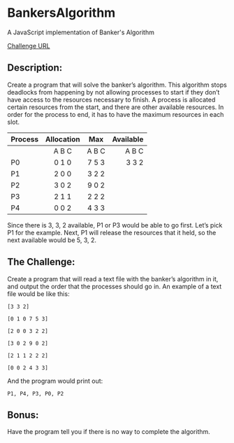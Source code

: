 # BankersAlgorithm
A JavaScript implementation of Banker's Algorithm

[Challenge URL](https://www.reddit.com/r/dailyprogrammer/comments/7jkfu5/20171213_challenge_344_intermediate_bankers/)

## Description:

Create a program that will solve the banker’s algorithm. This algorithm stops deadlocks from happening by not allowing processes to start if they don’t have access to the resources necessary to finish. A process is allocated certain resources from the start, and there are other available resources. In order for the process to end, it has to have the maximum resources in each slot.

| Process | Allocation | Max  |	Available |
| ------ |:-----------:|:-----:| ----------:|
|        | A B C 	 | A B C | A B C    |
| P0 	 | 0 1 0 	 | 7 5 3 | 3 3 2    |
| P1 	 | 2 0 0 	 | 3 2 2 |            |
| P2 	 | 3 0 2 	 | 9 0 2 |            |
| P3 	 | 2 1 1    | 2 2 2 |            | 	
| P4 	 | 0 0 2    | 4 3 3 |            |	


Since there is 3, 3, 2 available, P1 or P3 would be able to go first. Let’s pick P1 for the example. Next, P1 will release the resources that it held, so the next available would be 5, 3, 2.

## The Challenge:

Create a program that will read a text file with the banker’s algorithm in it, and output the order that the processes should go in. An example of a text file would be like this:

    [3 3 2]

    [0 1 0 7 5 3]

    [2 0 0 3 2 2]

    [3 0 2 9 0 2]

    [2 1 1 2 2 2]

    [0 0 2 4 3 3]

And the program would print out:

    P1, P4, P3, P0, P2

## Bonus:

Have the program tell you if there is no way to complete the algorithm.
